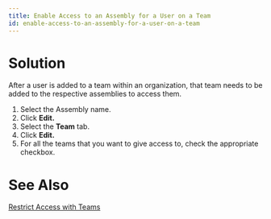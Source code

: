 ```yaml
---
title: Enable Access to an Assembly for a User on a Team
id: enable-access-to-an-assembly-for-a-user-on-a-team
---
```


# Solution

After a user is added to a team within an organization, that team needs to be added to the respective assemblies to access them.

1. Select the Assembly name.
2. Click **Edit.**
3. Select the **Team** tab.
4. Click **Edit.**
5. For all the teams that you want to give access to, check the appropriate checkbox.

# See Also

[Restrict Access with Teams](../best-practices/#restrict-access-with-teams)
